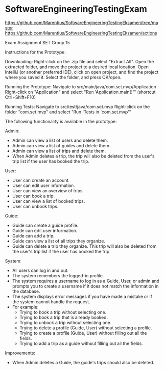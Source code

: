 # SoftwareEngineeringTestingExam

https://github.com/Marentius/SoftwareEngineeringTestingEksamen/tree/master
https://github.com/Marentius/SoftwareEngineeringTestingEksamen/actions

Exam Assignment SET Group 15

Instructions for the Prototype:

Downloading:
Right-click on the .zip file and select "Extract All".
Open the extracted folder, and move the project to a desired local location.
Open IntelliJ (or another preferred IDE), click on open project, and find the project where you saved it.
Select the folder, and press OK/open.

Running the Prototype:
Navigate to src/main/java/com.set.mvp/Application
Right-click on "Application" and select "Run 'Application.main()'" (shortcut Ctrl+Shift+F10)

Running Tests:
Navigate to src/test/java/com.set.mvp
Right-click on the folder "com.set.mvp" and select "Run 'Tests in 'com.set.mvp'"


The following functionality is available in the prototype:

Admin:

- Admin can view a list of users and delete them.
- Admin can view a list of guides and delete them.
- Admin can view a list of trips and delete them.
- When Admin deletes a trip, the trip will also be deleted from the user's trip list if the user has booked the trip.

User:

- User can create an account.
- User can edit user information.
- User can view an overview of trips.
- User can book a trip.
- User can view a list of booked trips.
- User can unbook trips.

Guide:

- Guide can create a guide profile.
- Guide can edit user information.
- Guide can add a trip.
- Guide can view a list of all trips they organize.
- Guide can delete a trip they organize. This trip will also be deleted from the user's trip list if the user has booked the trip.

System:

- All users can log in and out.
- The system remembers the logged-in profile.
- The system requires a username to log in as a Guide, User, or admin and prompts you to create a username if it does not match the information in the database.
- The system displays error messages if you have made a mistake or if the system cannot handle the request.
- For example:
  - Trying to book a trip without selecting one.
  - Trying to book a trip that is already booked.
  - Trying to unbook a trip without selecting one.
  - Trying to delete a profile (Guide, User) without selecting a profile.
  - Trying to create a profile (Guide, User) without filling out all the fields.
  - Trying to add a trip as a guide without filling out all the fields.

Improvements:

- When Admin deletes a Guide, the guide's trips should also be deleted.
